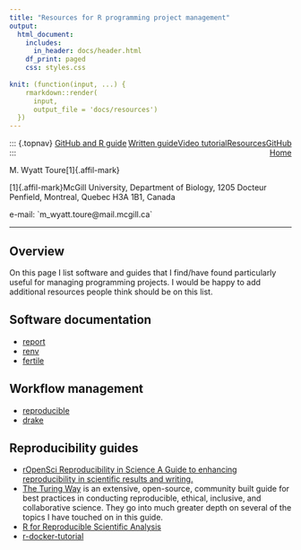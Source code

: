```yaml
---
title: "Resources for R programming project management"
output:
  html_document:
    includes:
      in_header: docs/header.html
    df_print: paged
    css: styles.css
    
knit: (function(input, ...) {
    rmarkdown::render(
      input,
      output_file = 'docs/resources')
  })
---
```


::: {.topnav}
<a href="index.html">GitHub and R guide</a> <a href="https://github.com/wyatt-toure/github-and-R-project-guide" style = "float: right;"><i class="fab fa-github"></i> GitHub </a> <a href="resources.html" class="active" style = "float: right;"><i class="fas fa-toolbox"></i> Resources</a><a href="video-tutorial.html" style = "float: right;"><i class="fas fa-video"></i> Video tutorial</a><a href="written-guide.html" style = "float: right;"><i class="fas fa-book"></i> Written guide</a><a href="index.html" style = "float: right;"><i class="fas fa-home"></i> Home</a>
:::

<p class="author-name">M. Wyatt Toure[1]{.affil-mark}</p><p class="author-affil">[1]{.affil-mark}McGill University, Department of Biology, 1205 Docteur Penfield, Montreal, Quebec H3A 1B1, Canada</p><p>e-mail: `m_wyatt.toure@mail.mcgill.ca`</p>

------------------------------------------------------------------------

## Overview

On this page I list software and guides that I find/have found particularly useful for managing programming projects. I would be happy to add additional resources people think should be on this list. 

## Software documentation

- [report](https://easystats.github.io/report/) 
- [renv](https://rstudio.github.io/renv/) 
- [fertile](https://github.com/baumer-lab/fertile) 

## Workflow management 

- [reproducible](https://reproducible.predictiveecology.org/)
- [drake](https://github.com/ropensci/drake)

## Reproducibility guides

- [rOpenSci Reproducibility in Science A Guide to enhancing reproducibility in scientific results and writing.](http://ropensci.github.io/reproducibility-guide/)
- [The Turing Way](https://the-turing-way.netlify.app/welcome) is an extensive, open-source, community built guide for best practices in conducting reproducible, ethical, inclusive, and collaborative science. They go into much greater depth on several of the topics I have touched on in this guide. 
- [R for Reproducible Scientific Analysis](http://swcarpentry.github.io/r-novice-gapminder/)
- [r-docker-tutorial](http://ropenscilabs.github.io/r-docker-tutorial/)

## 